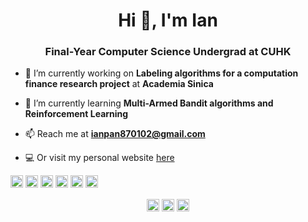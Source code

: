 <h1 align="center">Hi 👋, I'm Ian</h1>
<h3 align="center">Final-Year Computer Science Undergrad at CUHK</h3>

- 🔭 I’m currently working on **Labeling algorithms for a computation finance research project** at **Academia Sinica**

- 🌱 I’m currently learning **Multi-Armed Bandit algorithms and Reinforcement Learning**

- 📫 Reach me at **ianpan870102@gmail.com**

- 💻 Or visit my personal website [here](https://ian-yi-en-pan-website.firebaseapp.com/)

<p align="left"><img src="https://konpa.github.io/devicon/devicon.git/icons/react/react-original-wordmark.svg" alt="react" width="20" height="20"/> <img src="https://konpa.github.io/devicon/devicon.git/icons/c/c-original.svg" alt="c" width="20" height="20"/> <img src="https://konpa.github.io/devicon/devicon.git/icons/cplusplus/cplusplus-original.svg" alt="cplusplus" width="20" height="20"/> <img src="https://konpa.github.io/devicon/devicon.git/icons/java/java-original-wordmark.svg" alt="java" width="20" height="20"/> <img src="https://konpa.github.io/devicon/devicon.git/icons/javascript/javascript-original.svg" alt="javascript" width="20" height="20"/> <img src="https://konpa.github.io/devicon/devicon.git/icons/python/python-original-wordmark.svg" alt="python" width="20" height="20"/></p><p align="center">
<a href="https://linkedin.com/in/ian-yi-en-pan-543947156" target="blank"><img align="center" src="https://cdn.jsdelivr.net/npm/simple-icons@3.0.1/icons/linkedin.svg" alt="ian-yi-en-pan-543947156" height="20" width="20" /></a>
<a href="https://fb.com/ian.y.e.pan" target="blank"><img align="center" src="https://cdn.jsdelivr.net/npm/simple-icons@3.0.1/icons/facebook.svg" alt="ian.y.e.pan" height="20" width="20" /></a>
<a href="https://instagram.com//ian.y.e.pan" target="blank"><img align="center" src="https://cdn.jsdelivr.net/npm/simple-icons@3.0.1/icons/instagram.svg" alt="/ian.y.e.pan" height="20" width="20" /></a>
</p>

